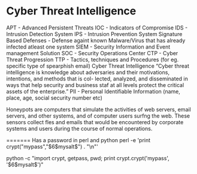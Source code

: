 # Cyber Threat Intelligence
APT - Advanced Persistent Threats
IOC - Indicators of Compromise
IDS - Intrusion Detection System
IPS - Intrusion Prevention System
Signature Based Defenses - Defense againt known Malware/Virus that has already infected atleast one system
SIEM - Security Information and Event management Solution
SOC - Security Operations Center
CTP - Cyber Threat Progression 
TTP - Tactics, techniques and Procedures (for eg. specific type of spearphish email)
Cyber Threat Intelligence
“Cyber threat intelligence is knowledge about adversaries
and their motivations, intentions, and methods that is col-
lected, analyzed, and disseminated in ways that help security 
and business staf at all levels protect the critical assets of the 
enterprise.”
PII - Personal Identifiable Information (name, place, age, social security number etc)

Honeypots are computers that simulate the activities of web servers, email servers, and other systems, and of computer users surfng the web. These sensors collect fles and emails that would be encountered by corporate systems and users during the course of normal operations.

=======
Has a password in perl and python
perl -e 'print crypt("mypass","\$6\$mysalt\$") . "\n"'

python -c "import crypt, getpass, pwd; print crypt.crypt('mypass', '\$6\$mysalt\$')"
